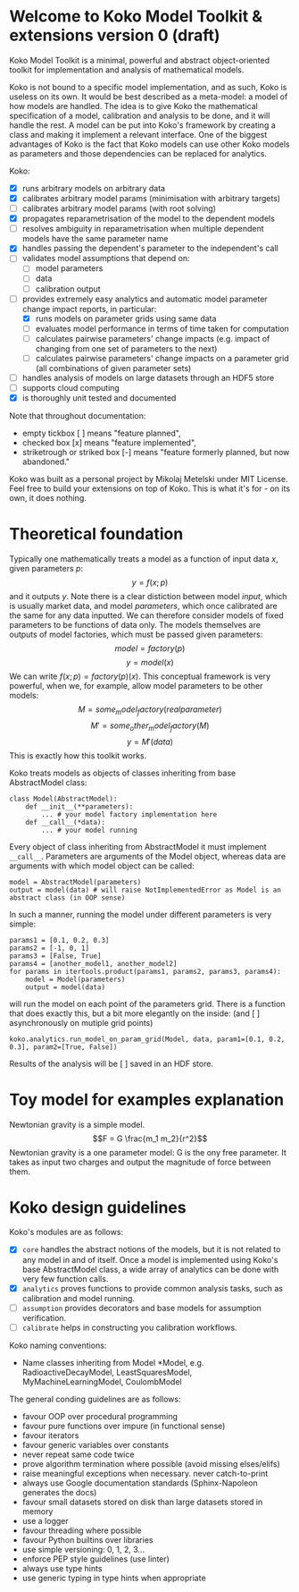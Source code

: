 Welcome to Koko Model Toolkit & extensions version 0 (draft)
=====================

Koko Model Toolkit is a minimal, powerful and abstract object-oriented toolkit for implementation and analysis of mathematical models.

Koko is not bound to a specific model implementation, and as such, Koko is useless on its own. It would be best described as a meta-model: a model of how models are handled. The idea is to give Koko the mathematical specification of a model, calibration and analysis to be done, and it will handle the rest. A model can be put into Koko's framework by creating a class and making it implement a relevant interface. One of the biggest advantages of Koko is the fact that Koko models can use other Koko models as parameters and those dependencies can be replaced for analytics.

Koko:
- [x] runs arbitrary models on arbitrary data
- [x] calibrates arbitrary model params (minimisation with arbitrary targets)
- [ ] calibrates arbitrary model params (with root solving)
- [x] propagates reparametrisation of the model to the dependent models
- [ ] resolves ambiguity in reparametrisation when multiple dependent models have the same parameter name
- [x] handles passing the dependent's parameter to the independent's call
- [ ] validates model assumptions that depend on:
	- [ ] model parameters
	- [ ] data
	- [ ] calibration output
- [ ] provides extremely easy analytics and automatic model parameter change impact reports, in particular:
	- [x] runs models on parameter grids using same data
	- [ ] evaluates model performance in terms of time taken for computation
	- [ ] calculates pairwise parameters' change impacts (e.g. impact of changing from one set of parameters to the next)
	- [ ] calculates pairwise parameters' change impacts on a parameter grid (all combinations of given parameter sets)
- [ ] handles analysis of models on large datasets through an HDF5 store
- [ ] supports cloud computing
- [x] is thoroughly unit tested and documented

Note that throughout documentation:
- empty tickbox [ ] means "feature planned",
- checked box [x] means "feature implemented",
- striketrough or striked box [-] means "feature formerly planned, but now abandoned."

Koko was built as a personal project by Mikolaj Metelski under MIT License.
Feel free to build your extensions on top of Koko. This is what it's for - on its own, it does nothing.

Theoretical foundation
======================

Typically one mathematically treats a model as a function of input data $x$, given parameters $p$:
$$y = f(x; p)$$
and it outputs $y$. Note there is a clear distiction between model *input*, 
which is usually market data, and model *parameters*, which once calibrated are the same for any data inputted.
We can therefore consider models of fixed parameters to be functions of data only. 
The models themselves are outputs of model factories, which must be passed given parameters:
$$model = factory(p)$$
$$y = model(x)$$
We can write $f(x; p) = factory(p)(x)$.
This conceptual framework is very powerful, when we, for example, allow model parameters to be other models:
$$M = some_model_factory(real parameter)$$
$$M' = some_other_model_factory(M)$$
$$y = M'(data)$$
This is exactly how this toolkit works.

Koko treats models as objects of classes inheriting from base AbstractModel class:
```
class Model(AbstractModel):
    def __init__(**parameters):
        ... # your model factory implementation here
    def __call__(*data):
        ... # your model running
```
Every object of class inheriting from AbstractModel it must implement `__call__`.
Parameters are arguments of the Model object, whereas data are arguments with which model object can be called:
```
model = AbstractModel(parameters)
output = model(data) # will raise NotImplementedError as Model is an abstract class (in OOP sense)
```

In such a manner, running the model under different parameters is very simple:
```
params1 = [0.1, 0.2, 0.3]
params2 = [-1, 0, 1]
params3 = [False, True]
params4 = [another_model1, another_model2]
for params in itertools.product(params1, params2, params3, params4):
	model = Model(parameters)
	output = model(data)
```
will run the model on each point of the parameters grid.
There is a function that does exactly this, but a bit more elegantly on the inside: (and [ ] asynchronously on mutiple grid points)
```
koko.analytics.run_model_on_param_grid(Model, data, param1=[0.1, 0.2, 0.3], param2=[True, False])
```
Results of the analysis will be [ ] saved in an HDF store.

Toy model for examples explanation
==================================
Newtonian gravity is a simple model.
$$F = G \frac{m_1 m_2}{r^2}$$
Newtonian gravity is a one parameter model: G is the ony free parameter. It takes as input two charges and output the magnitude of force between them.

Koko design guidelines
======================

Koko's modules are as follows:
- [x] `core` handles the abstract notions of the models, but it is not related to any model in and of itself.
Once a model is implemented using Koko's base AbstractModel class, a wide array of analytics can be done with very few function calls.
- [x] `analytics` proves functions to provide common analysis tasks, such as calibration and model running.
- [ ] `assumption` provides decorators and base models for assumption verification.
- [ ] `calibrate` helps in constructing you calibration workflows.

Koko naming conventions:
- Name classes inheriting from Model *Model, e.g. RadioactiveDecayModel, LeastSquaresModel, MyMachineLearningModel, CoulombModel

The general conding guidelines are as follows:
- favour OOP over procedural programming
- favour pure functions over impure (in functional sense)
- favour iterators
- favour generic variables over constants
- never repeat same code twice
- prove algorithm termination where possible (avoid missing elses/elifs)
- raise meaningful exceptions when necessary. never catch-to-print
- always use Google documentation standards (Sphinx-Napoleon generates the docs)
- favour small datasets stored on disk than large datasets stored in memory
- use a logger
- favour threading where possible
- favour Python builtins over libraries
- use simple versioning: 0, 1, 2, 3...
- enforce PEP style guidelines (use linter)
- always use type hints
- use generic typing in type hints when appropriate
